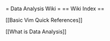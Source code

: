 = Data Analysis Wiki =
== Wiki Index ==

[[Basic Vim Quick References]]

[[What is Data Analysis]]


